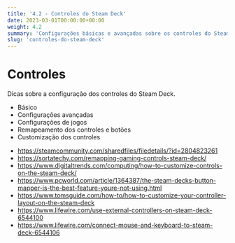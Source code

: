 ```yaml
---
title: '4.2 - Controles do Steam Deck'
date: 2023-03-01T00:00:00+00:00
weight: 4.2
summary: 'Configurações básicas e avançadas sobre os controles do Steam Deck'
slug: 'controles-do-steam-deck'
---
```



# Controles
Dicas sobre a configuração dos controles do Steam Deck.

- Básico
- Configurações avançadas
- Configurações de jogos
- Remapeamento dos controles e botões
- Customização dos controles

+ https://steamcommunity.com/sharedfiles/filedetails/?id=2804823261
+ https://sortatechy.com/remapping-gaming-controls-steam-deck/
+ https://www.digitaltrends.com/computing/how-to-customize-controls-on-the-steam-deck/
+ https://www.pcworld.com/article/1364387/the-steam-decks-button-mapper-is-the-best-feature-youre-not-using.html
+ https://www.tomsguide.com/how-to/how-to-customize-your-controller-layout-on-the-steam-deck
+ https://www.lifewire.com/use-external-controllers-on-steam-deck-6544100
+ https://www.lifewire.com/connect-mouse-and-keyboard-to-steam-deck-6544106